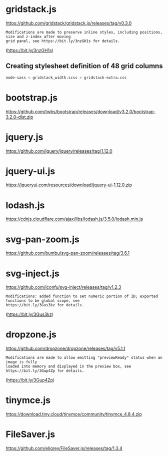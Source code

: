 # gridstack.js
https://github.com/gridstack/gridstack.js/releases/tag/v0.3.0
```
Modifications are made to preserve inline styles, including positions, size and z-index after moving
grid panel, see https://bit.ly/3nzGH1s for details.
```
(https://bit.ly/3nzGH1s)
## Creating stylesheet definition of 48 grid columns

``` bash
node-sass < gridstack_width.scss > gridstack-extra.css
```
# bootstrap.js
https://github.com/twbs/bootstrap/releases/download/v3.2.0/bootstrap-3.2.0-dist.zip

# jquery.js
https://github.com/jquery/jquery/releases/tag/1.12.0

# jquery-ui.js
https://jqueryui.com/resources/download/jquery-ui-1.12.0.zip

# lodash.js
https://cdnjs.cloudflare.com/ajax/libs/lodash.js/3.5.0/lodash.min.js

# svg-pan-zoom.js
https://github.com/bumbu/svg-pan-zoom/releases/tag/3.6.1

# svg-inject.js
https://github.com/iconfu/svg-inject/releases/tag/v1.2.3
```
Modifications: added function to set numeric portion of ID; exported functions to be global scope, see
https://bit.ly/3Gus3kz for details.
```
(https://bit.ly/3Gus3kz)

# dropzone.js
https://github.com/dropzone/dropzone/releases/tag/v5.1.1
```
Modifications are made to allow emitting "previewReady" status when an image is fully
loaded into memory and displayed in the preview box, see https://bit.ly/3Gup4Zp for details.
```
(https://bit.ly/3Gup4Zp)

# tinymce.js
https://download.tiny.cloud/tinymce/community/tinymce_4.8.4.zip

# FileSaver.js
https://github.com/eligrey/FileSaver.js/releases/tag/1.3.4
